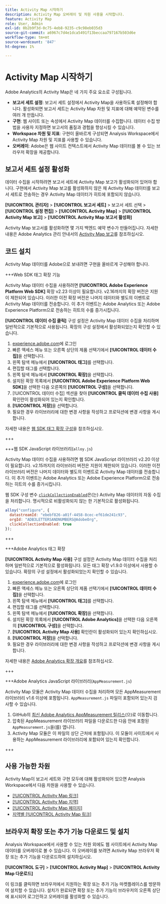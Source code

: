 ```yaml
---
title: Activity Map 시작하기
description: Activity Map 오버레이 및 차원 사용을 시작합니다.
feature: Activity Map
role: User, Admin
exl-id: 0b2b9f3d-0c75-4eb8-9235-c9c98eb035d3
source-git-commit: a6967c7d4e1dca5491f13beccaa797167b503d6e
workflow-type: tm+mt
source-wordcount: '847'
ht-degree: 1%

---
```


# Activity Map 시작하기

Adobe Analytics의 Activity Map은 네 가지 주요 요소로 구성됩니다.

* **보고서 세트 설정**: 보고서 세트 설정에서 Activity Map을 사용하도록 설정해야 합니다. 활성화되면 보고서 세트는 Activity Map 차원 및 지표에 대해 예약된 변수를 여러 개 만듭니다.
* **구현**: 웹 사이트 또는 속성에서 Activity Map 데이터를 수집합니다. 데이터 수집 방법을 사용자 지정하면 보고서의 품질과 경험을 향상시킬 수 있습니다.
* **Workspace 차원 및 지표**: 구현이 올바르게 구성되면 Analysis Workspace에서 Activity Map 차원 및 지표를 사용할 수 있습니다.
* **오버레이**: Adobe은 웹 사이트 컨텍스트에서 Activity Map 데이터를 볼 수 있는 브라우저 확장을 제공합니다.

## 보고서 세트 설정 활성화

데이터 수집을 시작하려면 보고서 세트에 Activity Map 보고가 활성화되어 있어야 합니다. 구현에서 Activity Map 보고를 활성화하지 않은 채 Activity Map 데이터를 보고서 세트로 전송하는 경우 Activity Map 데이터가 히트에 포함되지 않습니다.

**[!UICONTROL 관리자]** > **[!UICONTROL 보고서 세트]** > 보고서 세트 선택 > **[!UICONTROL 설정 편집]** > **[!UICONTROL Activity Map]** > **[!UICONTROL Activity Map 보고]** > **[!UICONTROL Activity Map 보고서 활성화]**

Activity Map 보고서를 활성화하면 몇 가지 백엔드 예약 변수가 만들어집니다. 자세한 내용은 Adobe Analytics 관리 안내서의 [Activity Map 보고](/help/admin/tools/manage-rs/edit-settings/activity-map.md)를 참조하십시오.

## 코드 설치

Activity Map 데이터를 Adobe으로 보내려면 구현을 올바르게 구성해야 합니다.

+++Web SDK 태그 확장 기능

Activity Map 데이터 수집을 사용하려면 **[!UICONTROL Adobe Experience Platform Web SDK]** 확장 v2.23 이상이 필요합니다. v2.16까지의 확장 버전은 지원이 제한되어 있습니다. 이러한 이전 확장 버전은 나머지 데이터와 별도의 이벤트로 Activity Map 데이터를 전송합니다. 이 추가 이벤트는 Adobe Analytics 또는 Adobe Experience Platform으로 전송하는 히트의 수를 증가시킵니다.

**[!UICONTROL 데이터 수집 클릭]** 구성 설정은 Activity Map 데이터 수집을 처리하며 일반적으로 기본적으로 사용됩니다. 확장의 구성 설정에서 활성화되었는지 확인할 수 있습니다.

1. [experience.adobe.com](https://experience.adobe.com)에 로그인
1. 빠른 액세스 메뉴 또는 오른쪽 상단의 제품 선택기에서 **[!UICONTROL 데이터 수집]**&#x200B;을 선택합니다.
1. 왼쪽 탐색 메뉴에서 **[!UICONTROL 태그]**&#x200B;를 선택합니다.
1. 편집할 태그를 선택합니다.
1. 왼쪽 탐색 메뉴에서 **[!UICONTROL 확장]**&#x200B;을 선택합니다.
1. 설치된 확장 목록에서 **[!UICONTROL Adobe Experience Platform Web SDK]**&#x200B;을 선택한 다음 오른쪽의 **[!UICONTROL 구성]**&#x200B;을 선택합니다.
1. [!UICONTROL 데이터 수집] 섹션을 찾아 **[!UICONTROL 클릭 데이터 수집 사용]** 확인란이 활성화되어 있는지 확인합니다.
1. **[!UICONTROL 저장]**&#x200B;을 선택합니다.
1. 필요한 경우 라이브러리에 대한 변경 사항을 작성하고 프로덕션에 변경 사항을 게시합니다.

자세한 내용은 [웹 SDK 태그 확장 구성](https://experienceleague.adobe.com/ko/docs/experience-platform/tags/extensions/client/web-sdk/web-sdk-extension-configuration#data-collection)을 참조하십시오.

+++

+++웹 SDK JavaScript 라이브러리(`alloy.js`)

Activity Map 데이터 수집을 사용하려면 웹 SDK JavaScript 라이브러리 v2.20 이상이 필요합니다. v2.15까지의 라이브러리 버전은 지원이 제한되어 있습니다. 이러한 이전 라이브러리 버전은 나머지 데이터와 별도의 이벤트로 Activity Map 데이터를 전송합니다. 이 추가 이벤트는 Adobe Analytics 또는 Adobe Experience Platform으로 전송하는 히트의 수를 증가시킵니다.

웹 SDK 구성 변수 [`clickCollectionEnabled`](https://experienceleague.adobe.com/ko/docs/experience-platform/web-sdk/commands/configure/clickcollectionenabled)은(는) Activity Map 데이터의 자동 수집을 처리합니다. 명시적으로 비활성화되지 않는 한 기본적으로 활성화됩니다.

```js
alloy("configure", {
  datastreamId: "ebebf826-a01f-4458-8cec-ef61de241c93",
  orgId: "ADB3LETTERSANDNUMBERS@AdobeOrg",
  clickCollectionEnabled: true
});
```

+++

+++Adobe Analytics 태그 확장

**[!UICONTROL Activity Map 사용]** 구성 설정은 Activity Map 데이터 수집을 처리하며 일반적으로 기본적으로 활성화됩니다. 모든 태그 확장 v1.9.0 이상에서 사용할 수 있습니다. 확장의 구성 설정에서 활성화되었는지 확인할 수 있습니다.

1. [experience.adobe.com](https://experience.adobe.com)에 로그인
1. 빠른 액세스 메뉴 또는 오른쪽 상단의 제품 선택기에서 **[!UICONTROL 데이터 수집]**&#x200B;을 선택합니다.
1. 왼쪽 탐색 메뉴에서 **[!UICONTROL 태그]**&#x200B;를 선택합니다.
1. 편집할 태그를 선택합니다.
1. 왼쪽 탐색 메뉴에서 **[!UICONTROL 확장]**&#x200B;을 선택합니다.
1. 설치된 확장 목록에서 **[!UICONTROL Adobe Analytics]**&#x200B;을 선택한 다음 오른쪽의 **[!UICONTROL 구성]**&#x200B;을 선택합니다.
1. **[!UICONTROL Activity Map 사용]** 확인란이 활성화되어 있는지 확인하십시오.
1. **[!UICONTROL 저장]**&#x200B;을 선택합니다.
1. 필요한 경우 라이브러리에 대한 변경 사항을 작성하고 프로덕션에 변경 사항을 게시합니다.

자세한 내용은 [Adobe Analytics 확장 개요](https://experienceleague.adobe.com/ko/docs/experience-platform/tags/extensions/client/analytics/overview)를 참조하십시오.

+++

+++Adobe Analytics JavaScript 라이브러리(`AppMeasurement.js`)

Activity Map 모듈은 Activity Map 데이터 수집을 처리하며 모든 AppMeasurement 라이브러리 v1.6 이상에 포함됩니다. `AppMeasurement.js` 파일이 포함되어 있는지 검사할 수 있습니다.

1. GitHub의 [최신 Adobe Analytics AppMeasurement 릴리스](https://github.com/adobe/appmeasurement/releases/latest)&#x200B;(으)로 이동합니다.
1. 압축된 AppMeasurement 라이브러리 파일을 다운로드한 다음 안에 포함된 `AppMeasurement.js`을(를) 엽니다.
1. Activity Map 모듈은 이 파일의 상단 근처에 포함됩니다. 이 모듈이 사이트에서 사용하는 AppMeasurement 라이브러리에 포함되어 있는지 확인합니다.

+++

## 사용 가능한 차원

Activity Map이 보고서 세트와 구현 모두에 대해 활성화되어 있으면 Analysis Workspace에서 다음 차원을 사용할 수 있습니다.

* [[!UICONTROL Activity Map 링크]](/help/components/dimensions/activity-map-link.md)
* [[!UICONTROL Activity Map 지역]](/help/components/dimensions/activity-map-region.md)
* [[!UICONTROL Activity Map 페이지]](/help/components/dimensions/activity-map-page.md)
* [지역별 [!UICONTROL Activity Map 링크]](/help/components/dimensions/activity-map-link-by-region.md)

## 브라우저 확장 또는 추가 기능 다운로드 및 설치

Analysis Workspace에서 사용할 수 있는 차원 외에도 웹 사이트에서 Activity Map 데이터를 오버레이로 볼 수 있습니다. 이 오버레이를 보려면 Activity Map 브라우저 확장 또는 추가 기능을 다운로드하여 설치하십시오.

**[!UICONTROL 도구]** > **[!UICONTROL Activity Map]** > **[!UICONTROL Activity Map 다운로드]**

이 링크를 클릭하면 브라우저에서 지원하는 확장 또는 추가 기능 마켓플레이스를 방문하여 설치할 수 있습니다. 설치가 완료되면 확장 또는 추가 기능이 브라우저의 오른쪽 상단에 표시되어 로그인하고 오버레이를 활성화할 수 있습니다.
